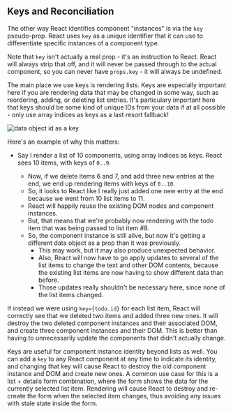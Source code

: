 ## Keys and Reconciliation

The other way React identifies component "instances" is via the `key` pseudo-prop. React uses `key` as a unique identifier that it can use to differentiate specific instances of a component type.

Note that `key` isn't actually a real prop - it's an instruction to React. React will always strip that off, and it will never be passed through to the actual component, so you can never have `props.key` - it will always be undefined.

The main place we use keys is rendering lists. Keys are especially important here if you are rendering data that may be changed in some way, such as reordering, adding, or deleting list entries. It's particulary important here that keys should be some kind of unique IDs from your data if at all possible - only use array indices as keys as a last resort fallback!

![data object id as a key](https://github.com/user-attachments/assets/3c5467db-8991-405a-8c2c-a822aed6702a)

Here's an example of why this matters:

- Say I render a list of 10 <TodoListItem> components, using array indices as keys. React sees 10 items, with keys of `0..9`.
  - Now, if we delete items 6 and 7, and add three new entries at the end, we end up rendering items with keys of `0..10`.
  - So, it looks to React like I really just added one new entry at the end because we went from 10 list items to 11.
  - React will happily reuse the existing DOM nodes and component instances.
  - But, that means that we're probably now rendering <TodoListItem key={6}> with the todo item that was being passed to list item #8.
  - So, the component instance is still alive, but now it's getting a different data object as a prop than it was previously.
    - This may work, but it may also produce unexpected behavior.
    - Also, React will now have to go apply updates to several of the list items to change the text and other DOM contents, because the existing list items are now having to show different data than before.
    - Those updates really shouldn't be necessary here, since none of the list items changed.

If instead we were using `key={todo.id}` for each list item, React will correctly see that we deleted two items and added three new ones. It will destroy the two deleted component instances and their associated DOM, and create three component instances and their DOM. This is better than having to unnecessarily update the components that didn't actually change.

Keys are useful for component instance identity beyond lists as well. You can add a `key` to any React component at any time to indicate its identity, and changing that key will cause React to destroy the old component instance and DOM and create new ones. A common use case for this is a list + details form combination, where the form shows the data for the currently selected list item. Rendering <DetailForm key={selectedItem.id}> will cause React to destroy and re-create the form when the selected item changes, thus avoiding any issues with stale state inside the form.
